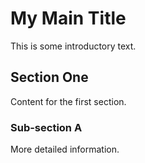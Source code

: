 # My Main Title
This is some introductory text.

## Section One
Content for the first section.

### Sub-section A
More detailed information.
